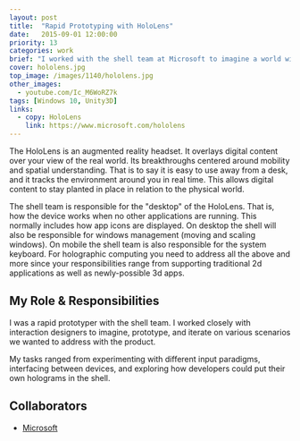 ```yaml
---
layout: post
title:  "Rapid Prototyping with HoloLens"
date:   2015-09-01 12:00:00
priority: 13
categories: work
brief: "I worked with the shell team at Microsoft to imagine a world with holographic computing."
cover: hololens.jpg
top_image: /images/1140/hololens.jpg
other_images:
  - youtube.com/Ic_M6WoRZ7k
tags: [Windows 10, Unity3D]
links:
  - copy: HoloLens
    link: https://www.microsoft.com/hololens
---
```

The HoloLens is an augmented reality headset. It overlays digital content over your view of the real world. Its breakthroughs centered around mobility and spatial understanding. That is to say it is easy to use away from a desk, and it tracks the environment around you in real time. This allows digital content to stay planted in place in relation to the physical world.

The shell team is responsible for the "desktop" of the HoloLens. That is, how the device works when no other applications are running. This normally includes how app icons are displayed. On desktop the shell will also be responsible for windows management (moving and scaling windows). On mobile the shell team is also responsible for the system keyboard. For holographic computing you need to address all the above and more since your responsibilities range from supporting traditional 2d applications as well as newly-possible 3d apps.

## My Role & Responsibilities
I was a rapid prototyper with the shell team. I worked closely with interaction designers to imagine, prototype, and iterate on various scenarios we wanted to address with the product.

My tasks ranged from experimenting with different input paradigms, interfacing between devices, and exploring how developers could put their own holograms in the shell.

## Collaborators
* [Microsoft][ms]

[ms]: https://www.microsoft.com
